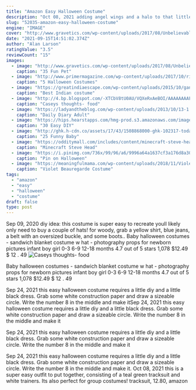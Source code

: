```yaml
---
title: "Amazon Easy Halloween Costume"
description: "Oct 08, 2021 adding angel wings and a halo to that little white dress you've been wanting to wear is an easy and cute halloween costume. Or let amazon do all of the hard work for you with one of"
slug: "52035-amazon-easy-halloween-costume"
engine: "IMAGE"
cover: "http://www.gravetics.com/wp-content/uploads/2017/08/Unbelievable-Halloween-Costume-Ideas.jpg"
date: "2021-09-15T14:51:02.374Z"
author: "Alan Larson"
ratingValue: "3.5"
reviewCount: "15"
images:
  - image: "http://www.gravetics.com/wp-content/uploads/2017/08/Unbelievable-Halloween-Costume-Ideas.jpg"
    caption: "35 Fun Pet"
  - image: "http://www.primermagazine.com/wp-content/uploads/2017/10/rick-sanchez-costume-ricka-and-morty.jpg"
    caption: "5 Halloween Costumes"
  - image: "https://greatindiaescape.com/wp-content/uploads/2015/10/ganesha.jpg"
    caption: "Best Indian costume"
  - image: "http://4.bp.blogspot.com/-XTCbV8tU0AU/VQXeRxAeBOI/AAAAAAAAFCk/AJHPi_y-bqI/s1600/men'saccess.jpg"
    caption: "Caseys thoughts- food"
  - image: "https://ladyandtheblog.com/wp-content/uploads/2013/10/13-1.jpg"
    caption: "Daily Diary Adult"
  - image: "https://hips.hearstapps.com/hmg-prod.s3.amazonaws.com/images/hershey-kiss-halloween-costume-1530116611.jpg?crop=1xw:1xh;center,top&resize=768:*"
    caption: "30 Easy DIY"
  - image: "http://ghk.h-cdn.co/assets/17/43/1508868000-ghk-102317-todayshow-haloweencostumes-023a.jpg"
    caption: "25 Funny Baby"
  - image: "https://odditymall.com/includes/content/minecraft-steve-head-costume-0.jpg"
    caption: "Minecraft Steve Head"
  - image: "https://i.pinimg.com/736x/99/96/a6/9996a64a1637cf3a176d8a30dbd04081--colonel-sanders-costume-teacher-costumes.jpg"
    caption: "Pin on Halloween"
  - image: "https://meaningfulmama.com/wp-content/uploads/2018/11/Violet-Beauregarde-Costume-Original.png"
    caption: "Violet Beauregarde Costume"
tags:
  - "amazon"
  - "easy"
  - "halloween"
  - "costume"
draft: false
type: post
---
```


Sep 09, 2020 diy idea: this costume is super easy to recreate  youll likely only need to buy a couple of hats! for woody, grab a yellow shirt, blue jeans, a belt with an oversized buckle, and some boots.. Baby halloween costumes - sandwich blanket costume w hat - photography props for newborn pictures infant boy girl 0-3 6-9 12-18 months 4.7 out of 5 stars 1,078 $12.49 $ 12 . 49
![Caseys thoughts- food](http://4.bp.blogspot.com/-XTCbV8tU0AU/VQXeRxAeBOI/AAAAAAAAFCk/AJHPi_y-bqI/s1600/men'saccess.jpg "Caseys thoughts- food")

Baby halloween costumes - sandwich blanket costume w hat - photography props for newborn pictures infant boy girl 0-3 6-9 12-18 months 4.7 out of 5 stars 1,078 $12.49 $ 12 . 49
<!--inArticleAds-->

<!--galleryOne-->

Sep 24, 2021 this easy halloween costume requires a little diy and a little black dress. Grab some white construction paper and draw a sizeable circle. Write the number 8 in the middle and make itSep 24, 2021 this easy halloween costume requires a little diy and a little black dress. Grab some white construction paper and draw a sizeable circle. Write the number 8 in the middle and make it
<!--inArticleAds-->

<!--galleryTwo-->

Sep 24, 2021 this easy halloween costume requires a little diy and a little black dress. Grab some white construction paper and draw a sizeable circle. Write the number 8 in the middle and make it
<!--galleryThree-->

Sep 24, 2021 this easy halloween costume requires a little diy and a little black dress. Grab some white construction paper and draw a sizeable circle. Write the number 8 in the middle and make it. Oct 08, 2021 this is a super easy outfit to put together, consisting of a teal green tracksuit and white trainers. Its also perfect for group costumes! tracksuit, 12.80, amazon